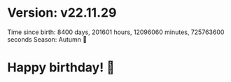 # Version: v22.11.29
Time since birth: 8400 days, 201601 hours, 12096060 minutes, 725763600 seconds
Season: Autumn 🍁
# Happy birthday! 🎂
